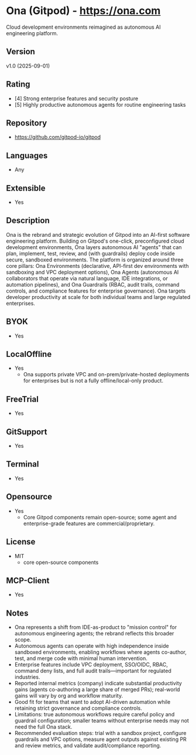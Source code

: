 # Ona (Gitpod) - https://ona.com
Cloud development environments reimagined as autonomous AI engineering platform.

## Version
v1.0 (2025-09-01)

## Rating
- [4] Strong enterprise features and security posture
- [5] Highly productive autonomous agents for routine engineering tasks
  
## Repository
- https://github.com/gitpod-io/gitpod
  
## Languages
- Any

## Extensible
- Yes

## Description
Ona is the rebrand and strategic evolution of Gitpod into an AI-first software engineering platform. Building on Gitpod's one-click, preconfigured cloud development environments, Ona layers autonomous AI "agents" that can plan, implement, test, review, and (with guardrails) deploy code inside secure, sandboxed environments. The platform is organized around three core pillars: Ona Environments (declarative, API-first dev environments with sandboxing and VPC deployment options), Ona Agents (autonomous AI collaborators that operate via natural language, IDE integrations, or automation pipelines), and Ona Guardrails (RBAC, audit trails, command controls, and compliance features for enterprise governance). Ona targets developer productivity at scale for both individual teams and large regulated enterprises.

## BYOK
- Yes

## LocalOffline
- Yes
  - Ona supports private VPC and on-prem/private-hosted deployments for enterprises but is not a fully offline/local-only product.

## FreeTrial
- Yes

## GitSupport
- Yes

## Terminal
- Yes

## Opensource
- Yes
  - Core Gitpod components remain open-source; some agent and enterprise-grade features are commercial/proprietary.

## License
- MIT 
  - core open-source components

## MCP-Client
- Yes

## Notes
- Ona represents a shift from IDE-as-product to "mission control" for autonomous engineering agents; the rebrand reflects this broader scope.
- Autonomous agents can operate with high independence inside sandboxed environments, enabling workflows where agents co-author, test, and merge code with minimal human intervention.
- Enterprise features include VPC deployment, SSO/OIDC, RBAC, command deny lists, and full audit trails—important for regulated industries.
- Reported internal metrics (company) indicate substantial productivity gains (agents co-authoring a large share of merged PRs); real-world gains will vary by org and workflow maturity.
- Good fit for teams that want to adopt AI-driven automation while retaining strict governance and compliance controls.
- Limitations: true autonomous workflows require careful policy and guardrail configuration; smaller teams without enterprise needs may not need the full Ona stack.
- Recommended evaluation steps: trial with a sandbox project, configure guardrails and VPC options, measure agent outputs against existing PR and review metrics, and validate audit/compliance reporting.